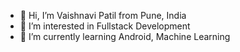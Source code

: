 - 👋 Hi, I’m Vaishnavi Patil from Pune, India
- 👀 I’m interested in Fullstack Development
- 🌱 I’m currently learning Android, Machine Learning


<!---
vaishnavisanjiv/vaishnavisanjiv is a ✨ special ✨ repository because its `README.md` (this file) appears on your GitHub profile.
You can click the Preview link to take a look at your changes.
--->
